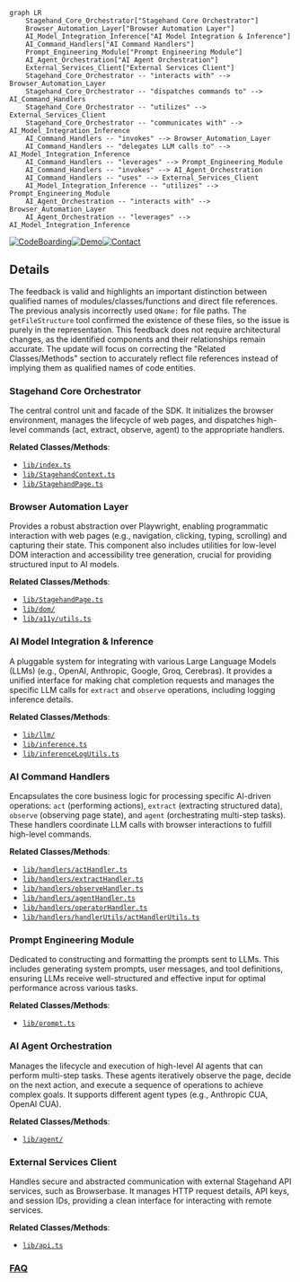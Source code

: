```mermaid
graph LR
    Stagehand_Core_Orchestrator["Stagehand Core Orchestrator"]
    Browser_Automation_Layer["Browser Automation Layer"]
    AI_Model_Integration_Inference["AI Model Integration & Inference"]
    AI_Command_Handlers["AI Command Handlers"]
    Prompt_Engineering_Module["Prompt Engineering Module"]
    AI_Agent_Orchestration["AI Agent Orchestration"]
    External_Services_Client["External Services Client"]
    Stagehand_Core_Orchestrator -- "interacts with" --> Browser_Automation_Layer
    Stagehand_Core_Orchestrator -- "dispatches commands to" --> AI_Command_Handlers
    Stagehand_Core_Orchestrator -- "utilizes" --> External_Services_Client
    Stagehand_Core_Orchestrator -- "communicates with" --> AI_Model_Integration_Inference
    AI_Command_Handlers -- "invokes" --> Browser_Automation_Layer
    AI_Command_Handlers -- "delegates LLM calls to" --> AI_Model_Integration_Inference
    AI_Command_Handlers -- "leverages" --> Prompt_Engineering_Module
    AI_Command_Handlers -- "invokes" --> AI_Agent_Orchestration
    AI_Command_Handlers -- "uses" --> External_Services_Client
    AI_Model_Integration_Inference -- "utilizes" --> Prompt_Engineering_Module
    AI_Agent_Orchestration -- "interacts with" --> Browser_Automation_Layer
    AI_Agent_Orchestration -- "leverages" --> AI_Model_Integration_Inference
```

[![CodeBoarding](https://img.shields.io/badge/Generated%20by-CodeBoarding-9cf?style=flat-square)](https://github.com/CodeBoarding/GeneratedOnBoardings)[![Demo](https://img.shields.io/badge/Try%20our-Demo-blue?style=flat-square)](https://www.codeboarding.org/demo)[![Contact](https://img.shields.io/badge/Contact%20us%20-%20contact@codeboarding.org-lightgrey?style=flat-square)](mailto:contact@codeboarding.org)

## Details

The feedback is valid and highlights an important distinction between qualified names of modules/classes/functions and direct file references. The previous analysis incorrectly used `QName:` for file paths. The `getFileStructure` tool confirmed the existence of these files, so the issue is purely in the representation. This feedback does not require architectural changes, as the identified components and their relationships remain accurate. The update will focus on correcting the "Related Classes/Methods" section to accurately reflect file references instead of implying them as qualified names of code entities.

### Stagehand Core Orchestrator
The central control unit and facade of the SDK. It initializes the browser environment, manages the lifecycle of web pages, and dispatches high-level commands (act, extract, observe, agent) to the appropriate handlers.


**Related Classes/Methods**:

- <a href="https://github.com/browserbase/stagehand/blob/main/lib/index.ts" target="_blank" rel="noopener noreferrer">`lib/index.ts`</a>
- <a href="https://github.com/browserbase/stagehand/blob/main/lib/StagehandContext.ts" target="_blank" rel="noopener noreferrer">`lib/StagehandContext.ts`</a>
- <a href="https://github.com/browserbase/stagehand/blob/main/lib/StagehandPage.ts" target="_blank" rel="noopener noreferrer">`lib/StagehandPage.ts`</a>


### Browser Automation Layer
Provides a robust abstraction over Playwright, enabling programmatic interaction with web pages (e.g., navigation, clicking, typing, scrolling) and capturing their state. This component also includes utilities for low-level DOM interaction and accessibility tree generation, crucial for providing structured input to AI models.


**Related Classes/Methods**:

- <a href="https://github.com/browserbase/stagehand/blob/main/lib/StagehandPage.ts" target="_blank" rel="noopener noreferrer">`lib/StagehandPage.ts`</a>
- <a href="https://github.com/browserbase/stagehand/blob/main/lib/dom/" target="_blank" rel="noopener noreferrer">`lib/dom/`</a>
- <a href="https://github.com/browserbase/stagehand/blob/main/lib/a11y/utils.ts" target="_blank" rel="noopener noreferrer">`lib/a11y/utils.ts`</a>


### AI Model Integration & Inference
A pluggable system for integrating with various Large Language Models (LLMs) (e.g., OpenAI, Anthropic, Google, Groq, Cerebras). It provides a unified interface for making chat completion requests and manages the specific LLM calls for `extract` and `observe` operations, including logging inference details.


**Related Classes/Methods**:

- <a href="https://github.com/browserbase/stagehand/blob/main/lib/llm/" target="_blank" rel="noopener noreferrer">`lib/llm/`</a>
- <a href="https://github.com/browserbase/stagehand/blob/main/lib/inference.ts" target="_blank" rel="noopener noreferrer">`lib/inference.ts`</a>
- <a href="https://github.com/browserbase/stagehand/blob/main/lib/inferenceLogUtils.ts" target="_blank" rel="noopener noreferrer">`lib/inferenceLogUtils.ts`</a>


### AI Command Handlers
Encapsulates the core business logic for processing specific AI-driven operations: `act` (performing actions), `extract` (extracting structured data), `observe` (observing page state), and `agent` (orchestrating multi-step tasks). These handlers coordinate LLM calls with browser interactions to fulfill high-level commands.


**Related Classes/Methods**:

- <a href="https://github.com/browserbase/stagehand/blob/main/lib/handlers/actHandler.ts" target="_blank" rel="noopener noreferrer">`lib/handlers/actHandler.ts`</a>
- <a href="https://github.com/browserbase/stagehand/blob/main/lib/handlers/extractHandler.ts" target="_blank" rel="noopener noreferrer">`lib/handlers/extractHandler.ts`</a>
- <a href="https://github.com/browserbase/stagehand/blob/main/lib/handlers/observeHandler.ts" target="_blank" rel="noopener noreferrer">`lib/handlers/observeHandler.ts`</a>
- <a href="https://github.com/browserbase/stagehand/blob/main/lib/handlers/agentHandler.ts" target="_blank" rel="noopener noreferrer">`lib/handlers/agentHandler.ts`</a>
- <a href="https://github.com/browserbase/stagehand/blob/main/lib/handlers/operatorHandler.ts" target="_blank" rel="noopener noreferrer">`lib/handlers/operatorHandler.ts`</a>
- <a href="https://github.com/browserbase/stagehand/blob/main/lib/handlers/handlerUtils/actHandlerUtils.ts" target="_blank" rel="noopener noreferrer">`lib/handlers/handlerUtils/actHandlerUtils.ts`</a>


### Prompt Engineering Module
Dedicated to constructing and formatting the prompts sent to LLMs. This includes generating system prompts, user messages, and tool definitions, ensuring LLMs receive well-structured and effective input for optimal performance across various tasks.


**Related Classes/Methods**:

- <a href="https://github.com/browserbase/stagehand/blob/main/lib/prompt.ts" target="_blank" rel="noopener noreferrer">`lib/prompt.ts`</a>


### AI Agent Orchestration
Manages the lifecycle and execution of high-level AI agents that can perform multi-step tasks. These agents iteratively observe the page, decide on the next action, and execute a sequence of operations to achieve complex goals. It supports different agent types (e.g., Anthropic CUA, OpenAI CUA).


**Related Classes/Methods**:

- <a href="https://github.com/browserbase/stagehand/blob/main/lib/agent/" target="_blank" rel="noopener noreferrer">`lib/agent/`</a>


### External Services Client
Handles secure and abstracted communication with external Stagehand API services, such as Browserbase. It manages HTTP request details, API keys, and session IDs, providing a clean interface for interacting with remote services.


**Related Classes/Methods**:

- <a href="https://github.com/browserbase/stagehand/blob/main/lib/api.ts" target="_blank" rel="noopener noreferrer">`lib/api.ts`</a>




### [FAQ](https://github.com/CodeBoarding/GeneratedOnBoardings/tree/main?tab=readme-ov-file#faq)